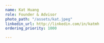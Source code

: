 ```yaml
---
name: Kat Huang
role: Founder & Advisor
photo_path: "/assets/kat.jpeg"
linkedin_url: http://linkedin.com/in/katmh
ordering_priority: 1000

---
```

